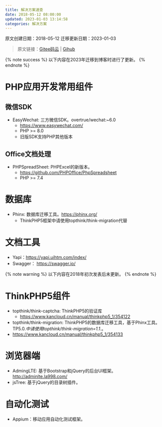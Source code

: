 ```yaml
---
title: 解决方案速查
date: 2018-05-12 08:00:00
updated: 2023-01-03 13:14:58
categories: 解决方案
---
```

原文创建日期：2018-05-12 迁移更新日期：2023-01-03
> 原文链接：[Gitee码云](https://gitee.com/xyzhuofeng/techbook/blob/master/%E8%AE%BE%E8%AE%A1%E6%80%9D%E8%B7%AF/%E8%A7%A3%E5%86%B3%E6%96%B9%E6%A1%88%E7%A7%AF%E7%B4%AF.md) | [Gihub](https://github.com/xyzhuofeng/techbook/blob/master/%E8%AE%BE%E8%AE%A1%E6%80%9D%E8%B7%AF/%E8%A7%A3%E5%86%B3%E6%96%B9%E6%A1%88%E7%A7%AF%E7%B4%AF.md)

{% note success %}
以下内容在2023年迁移到博客时进行了更新。
{% endnote %}

# PHP应用开发常用组件

## 微信SDK
- EasyWechat: 三方微信SDK。overtrue/wechat:~6.0
  - https://www.easywechat.com/
  - PHP >= 8.0
  - 旧版SDK支持PHP其他版本

## Office文档处理
- PHPSpreadSheet: PHPExcel的新版本。
  - https://github.com/PHPOffice/PhpSpreadsheet
  - PHP >= 7.4

# 数据库
- Phinx: 数据库迁移工具。https://phinx.org/
  - ThinkPHP5框架中请使用topthink/think-migration代替

# 文档工具
- Yapi：https://yapi.uihtm.com/index/
- Swagger： https://swagger.io/

{% note warning %}
以下内容在2018年初次发表后未更新。
{% endnote %}

# ThinkPHP5组件

- topthink/think-captcha: ThinkPHP5的验证库
  - https://www.kancloud.cn/manual/thinkphp5_1/354122
- topthink/think-migration: ThinkPHP5的数据库迁移工具，基于Phinx工具。TP5.0.*中请使用topthink/think-migration=1.1.*。
- https://www.kancloud.cn/manual/thinkphp5_1/354133

# 浏览器端

- AdmingLTE: 基于Bootstrap和jQuery的后台UI框架。http://adminlte.la998.com/
- jsTree: 基于jQuery的目录树插件。

# 自动化测试

- Appium：移动应用自动化测试框架。